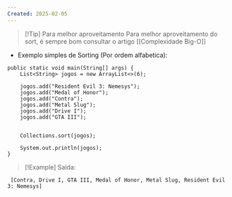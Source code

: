 ```yaml
---
Created: 2025-02-05
---
```


> [!Tip] Para melhor aproveitamento
> Para melhor aproveitamento do sort, é sempre bom consultar o artigo [[Complexidade Big-O]]


 - Exemplo simples de Sorting (Por ordem alfabetica):

```
public static void main(String[] args) {  
    List<String> jogos = new ArrayList<>(6);  
  
    jogos.add("Resident Evil 3: Nemesys");  
    jogos.add("Medal of Honor");  
    jogos.add("Contra");  
    jogos.add("Metal Slug");  
    jogos.add("Drive I");  
    jogos.add("GTA III");  
  
  
    Collections.sort(jogos);  
  
    System.out.println(jogos);  
}
```


> [!Example] Saída:
```
 [Contra, Drive I, GTA III, Medal of Honor, Metal Slug, Resident Evil 3: Nemesys]
```



